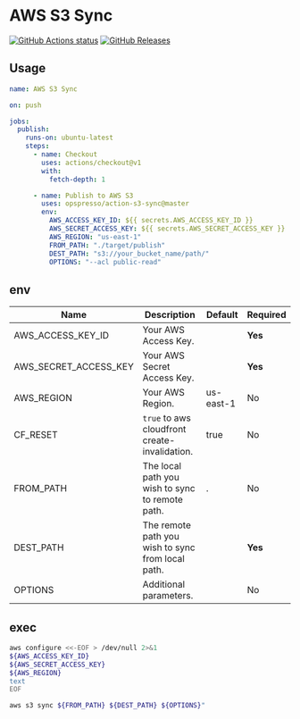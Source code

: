 # AWS S3 Sync

[![GitHub Actions status](https://github.com/opspresso/action-s3-sync/workflows/Build-Push/badge.svg)](https://github.com/opspresso/action-s3-sync/actions)
[![GitHub Releases](https://img.shields.io/github/release/opspresso/action-s3-sync.svg)](https://github.com/opspresso/action-s3-sync/releases)

## Usage

```yaml
name: AWS S3 Sync

on: push

jobs:
  publish:
    runs-on: ubuntu-latest
    steps:
      - name: Checkout
        uses: actions/checkout@v1
        with:
          fetch-depth: 1

      - name: Publish to AWS S3
        uses: opspresso/action-s3-sync@master
        env:
          AWS_ACCESS_KEY_ID: ${{ secrets.AWS_ACCESS_KEY_ID }}
          AWS_SECRET_ACCESS_KEY: ${{ secrets.AWS_SECRET_ACCESS_KEY }}
          AWS_REGION: "us-east-1"
          FROM_PATH: "./target/publish"
          DEST_PATH: "s3://your_bucket_name/path/"
          OPTIONS: "--acl public-read"
```

## env

Name | Description | Default | Required
---- | ----------- | ------- | --------
AWS_ACCESS_KEY_ID | Your AWS Access Key. | | **Yes**
AWS_SECRET_ACCESS_KEY | Your AWS Secret Access Key. | | **Yes**
AWS_REGION | Your AWS Region. | us-east-1 | No
CF_RESET | `true` to aws cloudfront create-invalidation. | true | No
FROM_PATH | The local path you wish to sync to remote path. | . | No
DEST_PATH | The remote path you wish to sync from local path. | | **Yes**
OPTIONS | Additional parameters. | | No

## exec

```bash
aws configure <<-EOF > /dev/null 2>&1
${AWS_ACCESS_KEY_ID}
${AWS_SECRET_ACCESS_KEY}
${AWS_REGION}
text
EOF

aws s3 sync ${FROM_PATH} ${DEST_PATH} ${OPTIONS}"
```
